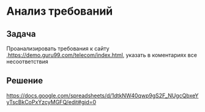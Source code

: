 # Анализ требований
## Задача 
Проанализировать требования к сайту ,https://demo.guru99.com/telecom/index.html, указать в коментариях все несоответствия 

## Решение
https://docs.google.com/spreadsheets/d/1dtkNW40qwp9gS2F_NUgcQbxeYyTscBkCoPxYzcyMGFQ/edit#gid=0
